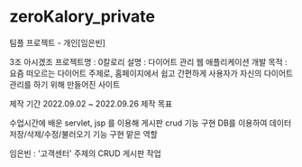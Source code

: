 # zeroKalory_private
팀플 프로젝트 - 개인[임은빈]

3조 아시겠조
프로젝트명 : 0칼로리
설명 : 다이어트 관리 웹 애플리케이션 개발
목적 : 요즘 떠오르는 다이어트 주제로, 홈페이지에서 쉽고 간편하게 사용자가 자신의 다이어트 관리를 하기 위해 만들어진 사이트


제작 기간
2022.09.02 ~ 2022.09.26
제작 목표

수업시간에 배운 servlet, jsp 를 이용해 게시판 crud 기능 구현
DB를 이용하여 데이터 저장/삭제/수정/불러오기 기능 구현
맡은 역할

임은빈 : '고객센터' 주제의 CRUD 게시판 작업
